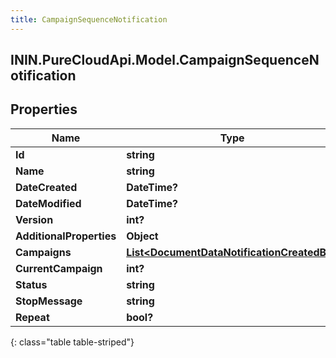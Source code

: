 ```yaml
---
title: CampaignSequenceNotification
---
```

## ININ.PureCloudApi.Model.CampaignSequenceNotification

## Properties

|Name | Type | Description | Notes|
|------------ | ------------- | ------------- | -------------|
| **Id** | **string** |  | [optional] |
| **Name** | **string** |  | [optional] |
| **DateCreated** | **DateTime?** |  | [optional] |
| **DateModified** | **DateTime?** |  | [optional] |
| **Version** | **int?** |  | [optional] |
| **AdditionalProperties** | **Object** |  | [optional] |
| **Campaigns** | [**List&lt;DocumentDataNotificationCreatedBy&gt;**](DocumentDataNotificationCreatedBy.html) |  | [optional] |
| **CurrentCampaign** | **int?** |  | [optional] |
| **Status** | **string** |  | [optional] |
| **StopMessage** | **string** |  | [optional] |
| **Repeat** | **bool?** |  | [optional] |
{: class="table table-striped"}


